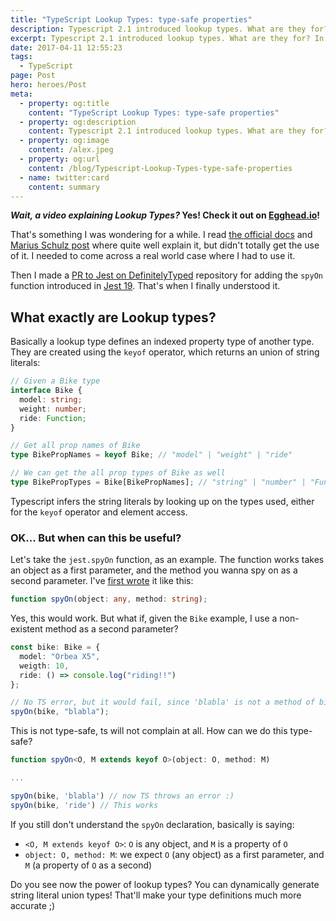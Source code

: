 ```yaml
---
title: "TypeScript Lookup Types: type-safe properties"
description: Typescript 2.1 introduced lookup types. What are they for? In which cases are they useful?
excerpt: Typescript 2.1 introduced lookup types. What are they for? In which cases are they useful?
date: 2017-04-11 12:55:23
tags:
  - TypeScript
page: Post
hero: heroes/Post
meta:
  - property: og:title
    content: "TypeScript Lookup Types: type-safe properties"
  - property: og:description
    content: Typescript 2.1 introduced lookup types. What are they for? In which cases are they useful?
  - property: og:image
    content: /alex.jpeg
  - property: og:url
    content: /blog/Typescript-Lookup-Types-type-safe-properties
  - name: twitter:card
    content: summary
---
```


**_Wait, a video explaining Lookup Types?_ Yes! Check it out on [Egghead.io](https://egghead.io/instructors/alex-jover-morales)!**

That's something I was wondering for a while. I read [the official docs](https://www.typescriptlang.org/docs/handbook/release-notes/typescript-2-1.html) and [Marius Schulz post](https://blog.mariusschulz.com/2017/01/06/typescript-2-1-keyof-and-lookup-types) where quite well explain it, but didn't totally get the use of it. I needed to come across a real world case where I had to use it.

Then I made a [PR to Jest on DefinitelyTyped](https://github.com/DefinitelyTyped/DefinitelyTyped/pull/14867) repository for adding the `spyOn` function introduced in [Jest 19](https://facebook.github.io/jest/). That's when I finally understood it.

## What exactly are Lookup types?

Basically a lookup type defines an indexed property type of another type. They are created using the `keyof` operator, which returns an union of string literals:

```typescript
// Given a Bike type
interface Bike {
  model: string;
  weight: number;
  ride: Function;
}

// Get all prop names of Bike
type BikePropNames = keyof Bike; // "model" | "weight" | "ride"

// We can get the all prop types of Bike as well
type BikePropTypes = Bike[BikePropNames]; // "string" | "number" | "Function"
```

Typescript infers the string literals by looking up on the types used, either for the `keyof` operator and element access.

### OK... But when can this be useful?

Let's take the `jest.spyOn` function, as an example. The function works takes an object as a first parameter, and the method you wanna spy on as a second parameter. I've [first wrote](https://github.com/DefinitelyTyped/DefinitelyTyped/pull/14867/commits/46f23ff159f5944f09d366b4385b4df9bcef3ed2) it like this:

```typescript
function spyOn(object: any, method: string);
```

Yes, this would work. But what if, given the `Bike` example, I use a non-existent method as a second parameter?

```typescript
const bike: Bike = {
  model: "Orbea X5",
  weigth: 10,
  ride: () => console.log("riding!!")
};

// No TS error, but it would fail, since 'blabla' is not a method of bike
spyOn(bike, "blabla");
```

This is not type-safe, ts will not complain at all. How can we do this type-safe?

```typescript
function spyOn<O, M extends keyof O>(object: O, method: M)

...

spyOn(bike, 'blabla') // now TS throws an error :)
spyOn(bike, 'ride') // This works
```

If you still don't understand the `spyOn` declaration, basically is saying:

- `<O, M extends keyof O>`: `O` is any object, and `M` is a property of `O`
- `object: O, method: M`: we expect `O` (any object) as a first parameter, and `M` (a property of `O` as a second)

Do you see now the power of lookup types? You can dynamically generate string literal union types! That'll make your type definitions much more accurate ;)
